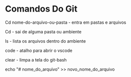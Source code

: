 # Comandos Do Git

Cd nome-do-arquivo-ou-pasta - entra em pastas e arquivos 

Cd - sai de alguma pasta ou ambiente

ls - lista os arquivos dentro do ambiente

code - atalho para abrir o vscode

clear - limpa a tela do git-bash

echo "# nome_do_arquivo" >> novo_nome_do_arquivo